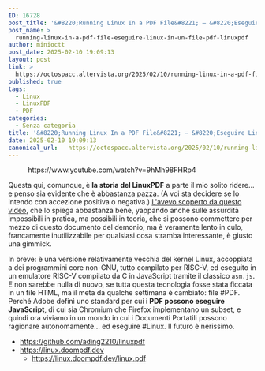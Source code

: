 ```yaml
---
ID: 16728
post_title: '&#8220;Running Linux In a PDF File&#8221; — &#8220;Eseguire Linux in un File PDF&#8221; (LinuxPDF)'
post_name: >
  running-linux-in-a-pdf-file-eseguire-linux-in-un-file-pdf-linuxpdf
author: minioctt
post_date: 2025-02-10 19:09:13
layout: post
link: >
  https://octospacc.altervista.org/2025/02/10/running-linux-in-a-pdf-file-eseguire-linux-in-un-file-pdf-linuxpdf/
published: true
tags:
  - Linux
  - LinuxPDF
  - PDF
categories:
  - Senza categoria
title: '&#8220;Running Linux In a PDF File&#8221; — &#8220;Eseguire Linux in un File PDF&#8221; (LinuxPDF)'
date: 2025-02-10 19:09:13
canonical_url:   https://octospacc.altervista.org/2025/02/10/running-linux-in-a-pdf-file-eseguire-linux-in-un-file-pdf-linuxpdf/
---
```

<!-- wp:embed {"url":"https://www.youtube.com/watch?v=9hMh98FHRp4","providerNameSlug":"youtube","responsive":true} -->
<figure class="wp-block-embed is-provider-youtube wp-block-embed-youtube"><div class="wp-block-embed__wrapper">
https://www.youtube.com/watch?v=9hMh98FHRp4
</div></figure>
<!-- /wp:embed -->

<!-- wp:paragraph -->
<p>Questa qui, comunque, è <strong>la storia del LinuxPDF</strong> a parte il mio solito ridere... e penso sia evidente che è abbastanza pazza. (A voi sta decidere se lo intendo con accezione positiva o negativa.) <a href="https://www.youtube.com/watch?v=9hMh98FHRp4">L'avevo scoperto da questo video</a>, che lo spiega abbastanza bene, yappando anche sulle assurdità impossibili in pratica, ma possibili in teoria, che si possono commettere per mezzo di questo documento del demonio; ma è veramente lento in culo, francamente inutilizzabile per qualsiasi cosa stramba interessante, è giusto una gimmick.</p>
<!-- /wp:paragraph -->

<!-- wp:paragraph -->
<p>In breve: è una versione relativamente vecchia del kernel Linux, accoppiata a dei programmini core non-GNU, tutto compilato per RISC-V, ed eseguito in un emulatore RISC-V compilato da C in JavaScript tramite il classico <code>asm.js</code>. E non sarebbe nulla di nuovo, se tutta questa tecnologia fosse stata ficcata in un file HTML, ma il meta da qualche settimana è cambiato: file #PDF. Perché Adobe definì uno standard per cui <strong>i PDF possono eseguire JavaScript</strong>, di cui sia Chromium che Firefox implementano un subset, e quindi ora viviamo in un mondo in cui i Documenti Portatili possono ragionare autonomamente... ed eseguire #Linux. Il futuro è nerissimo.</p>
<!-- /wp:paragraph -->

<!-- wp:list -->
<ul class="wp-block-list"><!-- wp:list-item -->
<li><a href="https://github.com/ading2210/linuxpdf">https://github.com/ading2210/linuxpdf</a></li>
<!-- /wp:list-item -->

<!-- wp:list-item -->
<li><a href="https://linux.doompdf.dev">https://linux.doompdf.dev</a><!-- wp:list -->
<ul class="wp-block-list"><!-- wp:list-item -->
<li><a href="https://linux.doompdf.dev/linux.pdf">https://linux.doompdf.dev/linux.pdf</a></li>
<!-- /wp:list-item --></ul>
<!-- /wp:list --></li>
<!-- /wp:list-item --></ul>
<!-- /wp:list -->